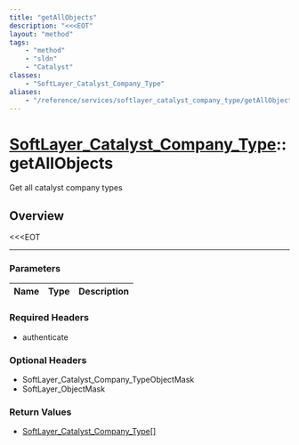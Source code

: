 ```yaml
---
title: "getAllObjects"
description: "<<<EOT"
layout: "method"
tags:
    - "method"
    - "sldn"
    - "Catalyst"
classes:
    - "SoftLayer_Catalyst_Company_Type"
aliases:
    - "/reference/services/softlayer_catalyst_company_type/getAllObjects"
---
```

# [SoftLayer_Catalyst_Company_Type](/reference/services/SoftLayer_Catalyst_Company_Type)::getAllObjects

Get all catalyst company types


## Overview 
<<<EOT

-----

### Parameters 
|Name | Type | Description |
| --- | --- | --- |


### Required Headers
* authenticate


### Optional Headers
* SoftLayer_Catalyst_Company_TypeObjectMask
* SoftLayer_ObjectMask

### Return Values
* <a href='/reference/datatypes/SoftLayer_Catalyst_Company_Type'>SoftLayer_Catalyst_Company_Type[] </a>




